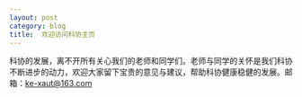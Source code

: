 ```yaml
---
layout: post
category: blog
title:  欢迎访问科协主页
---
```


科协的发展，离不开所有关心我们的老师和同学们。老师与同学的关怀是我们科协不断进步的动力，欢迎大家留下宝贵的意见与建议，帮助科协健康稳健的发展。邮箱：ke-xaut@163.com